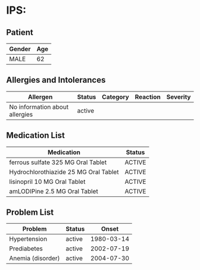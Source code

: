 # IPS:

## Patient

|Gender|Age|
|---|---|
|MALE|62|

## Allergies and Intolerances

|Allergen|Status|Category|Reaction|Severity|
|---|---|---|---|---|
|No information about allergies|active||||

## Medication List

|Medication|Status|
|---|---|
|ferrous sulfate 325 MG Oral Tablet|ACTIVE|
|Hydrochlorothiazide 25 MG Oral Tablet|ACTIVE|
|lisinopril 10 MG Oral Tablet|ACTIVE|
|amLODIPine 2.5 MG Oral Tablet|ACTIVE|

## Problem List

|Problem|Status|Onset|
|---|---|---|
|Hypertension|active|1980-03-14|
|Prediabetes|active|2002-07-19|
|Anemia (disorder)|active|2004-07-30|
